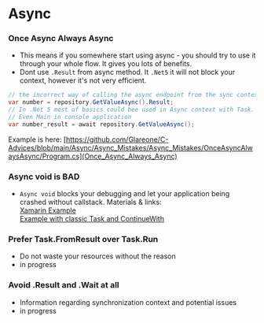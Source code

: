 # Async
### Once Async Always Async
* This means if you somewhere start using async - you should try to use it through your whole flow. It gives you lots of benefits.
* Dont use `.Result` from async method. It `.Net5` it will not block your context, however it's not very efficient.  
  
```csharp
// the incorrect way of calling the async endpoint from the sync context  
var number = repository.GetValueAsync().Result;  
// In .Net 5 most of basics could bee used in Async context with Task.  
// Even Main in console application  
var number_result = await repository.GetValueAsync();  
 ```

Example is here: [https://github.com/Glareone/C-Advices/blob/main/Async/Async_Mistakes/Async_Mistakes/OnceAsyncAlwaysAsync/Program.cs](Once_Async_Always_Async)

### Async void is BAD
* `Async void` blocks your debugging and let your application being crashed without callstack.
Materials & links:  
[Xamarin Example](https://johnthiriet.com/removing-async-void/)  
[Example with classic Task and ContinueWith](https://theburningmonk.com/2012/10/c-beware-of-async-void-in-your-code/)

### Prefer Task.FromResult over Task.Run
* Do not waste your resources without the reason
* in progress

### Avoid .Result and .Wait at all
* Information regarding synchronization context and potential issues
* in progress


